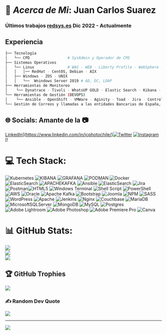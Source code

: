 <meta name="theme-color" content="#3c790a">
<meta name="color-scheme" content="light dark" />

# 💫 *Acerca de Mi*: Juan Carlos Suarez   

### Últimos trabajos [redsys.es](https://redsys.es) Dic 2022 - Actualmente

## Experiencia

```bash
├── Tecnología
│   └── CPD                 # SysAdmin y Operador de CPD
├── Sistemas Operativos
│   └── Linux               # WAS - WEB - Liberty Profile - WebSphere - JBOSS -  Systemd - Gestor de paquetes, FileSystem, manejo de comandos vía Terminal y consolas
│   │   │── RedHat - CentOS, Debian - AIX
│   ├── Windows - ZOS - UNIX 
│   │   └──  Wnindows Server 2019 # AD, DC, LDAP
├── Herramientas de Monitoreo 
│    └── Dynatrace - Tivoli - WhatsUP GOLD - Elastic Search - Kibana - Prisma -Stratus - Service -Now
└── Herramientas de Gestión (DEVOPS)
│    └── Ansible - OpenShift - VMWare - Aginity - Toad - Jira - Control-M
└── Gestión de Correos y llamadas a las entidades Bancarias de España, y marcas como MasterCard, VISA, Amex, Dinners entre otras en Europa y America 
```

## 🌐 Socials:      **Amante de la** 📷
[LinkedIn](https://img.shields.io/badge/LinkedIn-%230077B5.svg?logo=linkedin&logoColor=white)](https://www.linkedin.com/in/jcphotochile/)[![Twitter](https://img.shields.io/badge/Twitter-%230077B5.svg?logo=Twitter&logoColor=white)](https://twitter.com/jcsuarez73) [![Instagram](https://img.shields.io/badge/Instagram-%23E4405F.svg?logo=Instagram&logoColor=white)](https://instagram.com/jcfotografiaes) [!
# 💻 Tech Stack:
![Kubernetes](https://img.shields.io/badge/kubernetes-%23326ce5.svg?style=for-the-badge&logo=kubernetes&logoColor=white) ![KIBANA](https://img.shields.io/badge/kibana-005571.svg?style=for-the-badge&logo=kibana&logoColor=white&color=%23005571) ![GRAFANA](https://img.shields.io/badge/grafana-F46800.svg?style=for-the-badge&logo=grafana&logoColor=white&color=%23F46800) ![PODMAN](https://img.shields.io/badge/podman-892CA0.svg?style=for-the-badge&logo=podman&logoColor=white) ![Docker](https://img.shields.io/badge/docker-%230db7ed.svg?style=for-the-badge&logo=docker&logoColor=white) ![ElasticSearch](https://img.shields.io/badge/-ElasticSearch-005571?style=for-the-badge&logo=elasticsearch) ![APACHEKAFKA](https://img.shields.io/badge/apachekafka-231F20.svg?style=for-the-badge&logo=apachekafka&logoColor=white&color=%23231F20) ![Ansible](https://img.shields.io/badge/ansible-%231A1918.svg?style=for-the-badge&logo=ansible&logoColor=white) ![ElasticSearch](https://img.shields.io/badge/-ElasticSearch-005571?style=for-the-badge&logo=elasticsearch)  ![Jira](https://img.shields.io/badge/jira-%230A0FFF.svg?style=for-the-badge&logo=jira&logoColor=white) ![Postman](https://img.shields.io/badge/Postman-FF6C37?style=for-the-badge&logo=postman&logoColor=white)![HTML5](https://img.shields.io/badge/html5-%23E34F26.svg?style=for-the-badge&logo=html5&logoColor=white) ![Windows Terminal](https://img.shields.io/badge/Windows%20Terminal-%234D4D4D.svg?style=for-the-badge&logo=windows-terminal&logoColor=white) ![Shell Script](https://img.shields.io/badge/shell_script-%23121011.svg?style=for-the-badge&logo=gnu-bash&logoColor=white) ![PowerShell](https://img.shields.io/badge/PowerShell-%235391FE.svg?style=for-the-badge&logo=powershell&logoColor=white) ![AWS](https://img.shields.io/badge/AWS-%23FF9900.svg?style=for-the-badge&logo=amazon-aws&logoColor=white) ![Oracle](https://img.shields.io/badge/Oracle-F80000?style=for-the-badge&logo=oracle&logoColor=white) ![Apache Kafka](https://img.shields.io/badge/Apache%20Kafka-000?style=for-the-badge&logo=apachekafka) ![Bootstrap](https://img.shields.io/badge/bootstrap-%238511FA.svg?style=for-the-badge&logo=bootstrap&logoColor=white) ![Joomla](https://img.shields.io/badge/joomla-%235091CD.svg?style=for-the-badge&logo=joomla&logoColor=white) ![NPM](https://img.shields.io/badge/NPM-%23CB3837.svg?style=for-the-badge&logo=npm&logoColor=white) ![SASS](https://img.shields.io/badge/SASS-hotpink.svg?style=for-the-badge&logo=SASS&logoColor=white) ![WordPress](https://img.shields.io/badge/WordPress-%23117AC9.svg?style=for-the-badge&logo=WordPress&logoColor=white) ![Apache](https://img.shields.io/badge/apache-%23D42029.svg?style=for-the-badge&logo=apache&logoColor=white) ![Jenkins](https://img.shields.io/badge/jenkins-%232C5263.svg?style=for-the-badge&logo=jenkins&logoColor=white) ![Nginx](https://img.shields.io/badge/nginx-%23009639.svg?style=for-the-badge&logo=nginx&logoColor=white) ![Couchbase](https://img.shields.io/badge/Couchbase-EA2328?style=for-the-badge&logo=couchbase&logoColor=white) ![MariaDB](https://img.shields.io/badge/MariaDB-003545?style=for-the-badge&logo=mariadb&logoColor=white) ![MicrosoftSQLServer](https://img.shields.io/badge/Microsoft%20SQL%20Server-CC2927?style=for-the-badge&logo=microsoft%20sql%20server&logoColor=white) ![MongoDB](https://img.shields.io/badge/MongoDB-%234ea94b.svg?style=for-the-badge&logo=mongodb&logoColor=white) ![MySQL](https://img.shields.io/badge/mysql-%2300000f.svg?style=for-the-badge&logo=mysql&logoColor=white) ![Postgres](https://img.shields.io/badge/postgres-%23316192.svg?style=for-the-badge&logo=postgresql&logoColor=white) ![Adobe Lightroom](https://img.shields.io/badge/Adobe%20Lightroom-31A8FF.svg?style=for-the-badge&logo=Adobe%20Lightroom&logoColor=white) ![Adobe Photoshop](https://img.shields.io/badge/adobe%20photoshop-%2331A8FF.svg?style=for-the-badge&logo=adobe%20photoshop&logoColor=white) ![Adobe Premiere Pro](https://img.shields.io/badge/Adobe%20Premiere%20Pro-9999FF.svg?style=for-the-badge&logo=Adobe%20Premiere%20Pro&logoColor=white) ![Canva](https://img.shields.io/badge/Canva-%2300C4CC.svg?style=for-the-badge&logo=Canva&logoColor=white) 
# 📊 GitHub Stats:
![](https://github-readme-stats.vercel.app/api?username=jcsuarez73&theme=blue-green&hide_border=false&include_all_commits=false&count_private=false)<br/>
![](https://github-readme-streak-stats.herokuapp.com/?user=jcsuarez73&theme=blue-green&hide_border=false)<br/>
![](https://github-readme-stats.vercel.app/api/top-langs/?username=jcsuarez73&theme=blue-green&hide_border=false&include_all_commits=false&count_private=false&layout=compact)

## 🏆 GitHub Trophies
![](https://github-profile-trophy.vercel.app/?username=jcsuarez73&theme=matrix&no-frame=false&no-bg=true&margin-w=4)

### ✍️ Random Dev Quote
![](https://quotes-github-readme.vercel.app/api?type=horizontal&theme=radical)

---
[![](https://visitcount.itsvg.in/api?id=jcsuarez73&icon=0&color=0)](https://visitcount.itsvg.in)

<!-- Proudly created with GPRM ( https://gprm.itsvg.in ) -->
